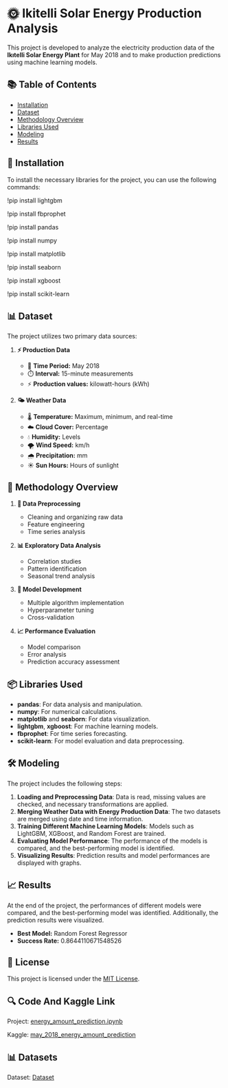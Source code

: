 # 🌞 Ikitelli Solar Energy Production Analysis

This project is developed to analyze the electricity production data of the **Ikıtelli Solar Energy Plant** for May 2018 and to make production predictions using machine learning models.

## 📚 Table of Contents

- [Installation](#-installation)
- [Dataset](#-dataset)
- [Methodology Overview](#-methodology-overview)
- [Libraries Used](#-libraries-used)
- [Modeling](#%EF%B8%8F-modeling)
- [Results](#-results)

## 🚀 Installation

To install the necessary libraries for the project, you can use the following commands:

!pip install lightgbm

!pip install fbprophet

!pip install pandas

!pip install numpy

!pip install matplotlib

!pip install seaborn

!pip install xgboost

!pip install scikit-learn



## 📊 Dataset

The project utilizes two primary data sources:

1. **⚡ Production Data**
   - 📅 **Time Period:** May 2018
   - ⏱️ **Interval:** 15-minute measurements
   - ⚡ **Production values:** kilowatt-hours (kWh)

2. **🌤️ Weather Data**
   - 🌡️ **Temperature:** Maximum, minimum, and real-time
   - ☁️ **Cloud Cover:** Percentage
   - 💧 **Humidity:** Levels
   - 🌪️ **Wind Speed:** km/h
   - 🌧️ **Precipitation:** mm
   - ☀️ **Sun Hours:** Hours of sunlight
  
## 🔬 Methodology Overview
1. **🧹 Data Preprocessing**
   - Cleaning and organizing raw data
   - Feature engineering
   - Time series analysis

2. **📊 Exploratory Data Analysis**
   - Correlation studies
   - Pattern identification
   - Seasonal trend analysis

3. **🤖 Model Development**
   - Multiple algorithm implementation
   - Hyperparameter tuning
   - Cross-validation

4. **📈 Performance Evaluation**
   - Model comparison
   - Error analysis
   - Prediction accuracy assessment

## 📦 Libraries Used

- **pandas**: For data analysis and manipulation.
- **numpy**: For numerical calculations.
- **matplotlib** and **seaborn**: For data visualization.
- **lightgbm**, **xgboost**: For machine learning models.
- **fbprophet**: For time series forecasting.
- **scikit-learn**: For model evaluation and data preprocessing.

## 🛠️ Modeling

The project includes the following steps:

1. **Loading and Preprocessing Data**: Data is read, missing values are checked, and necessary transformations are applied.
2. **Merging Weather Data with Energy Production Data**: The two datasets are merged using date and time information.
3. **Training Different Machine Learning Models**: Models such as LightGBM, XGBoost, and Random Forest are trained.
4. **Evaluating Model Performance**: The performance of the models is compared, and the best-performing model is identified.
5. **Visualizing Results**: Prediction results and model performances are displayed with graphs.

## 📈 Results

At the end of the project, the performances of different models were compared, and the best-performing model was identified. Additionally, the prediction results were visualized.

- **Best Model:** Random Forest Regressor
- **Success Rate:** 0.8644110671548526


## 📄 License

This project is licensed under the [MIT License](LICENSE).

## 🔍 Code And Kaggle Link
Project: [energy_amount_prediction.ipynb](https://github.com/omerfarukyuce/Solar-Power-Plant-Electricity-Production-Amounts-May-2018-Prediction-Machine-Learning-/blob/main/energy_amount_prediction.ipynb)

Kaggle: [may_2018_energy_amount_prediction](https://www.kaggle.com/code/merfarukyce/may-2018-energy-amount-prediction)

## 📊 Datasets
Dataset: [Dataset](https://data.ibb.gov.tr/dataset/ikitelli-gunes-enerjisi-santrali-elektrik-uretim-miktarlari)
